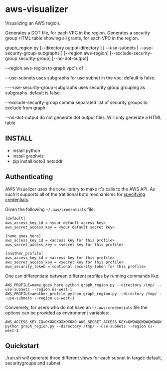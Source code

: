 aws-visualizer
==============
Visualizing an AWS region.

Generates a DOT file, for each VPC in the region.
Generates a security group HTML table showing all grants, for each VPC in the region.

graph_region.py [--directory output-directory ] 
	[ --use-subnets | --use-security-group-subgraphs ] 
	[--region aws-region] 
	[--exclude-security-group security-group]
	[--no-dot-output]

--region aws-region
	to graph vpc's of

--use-subnets
	uses subgraphs for use subnet in the vpc.
	default is false.

----use-security-group-subgraphs
	uses security group grouping as subgraphs.
	default is false.

--exclude-security-group
	comma separated list of security groups to exclude from graph. 

--no-dot-output
	do not generate dot output files. Will only generate a HTML table


INSTALL
-------
- install python
- install graphviz
- pip install boto3 netaddr


Authenticating
--------------
AWS Visualizer uses the `boto` library to make it's calls to the AWS API.  As
such it supports all of the tratitional boto mechanisms for [specifying
credentials](http://boto.cloudhackers.com/en/latest/boto_config_tut.html).

Given the following `~/.aws/credentials` file:

```
[default]
aws_access_key_id = <your default access key>
aws_secret_access_key = <your default secret key>

[name_goes_here]
aws_access_key_id = <access key for this profile>
aws_secret_access_key = <secret key for this profile>

[another_profile]
aws_access_key_id = <access key for this profile>
aws_secret_access_key = <secret key for this profile>
aws_security_token = <optional security token for this profile>
```

One can differentiate between different profiles by running commands like:

```
AWS_PROFILE=name_goes_here python graph_region.py --directory /tmp/ --use-subnets --region us-west-1
AWS_PROFILE=another_profile python graph_region.py --directory /tmp/ --use-subnets --region us-west-1
```

Conversely, for users who do not have an `~/.aws/credentials` file the options
can be provided as environment variables:

```
AWS_ACCESS_KEY_ID=OXOXOXOXXOXOXO AWS_SECRET_ACCESS_KEY=QWQWQQWQWQWQWQW python graph_region.py --directory /tmp/ --use-subnets --region us-west-1
```

Quickstart
-----------
./run.sh will generate three different views for each subnet in target: default, securitygroups and subnet.
